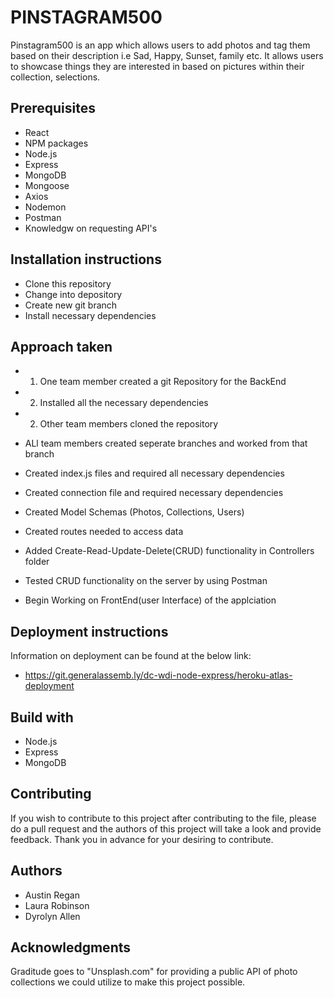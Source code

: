 
# PINSTAGRAM500

Pinstagram500 is an app which allows users to add photos and tag them based on their description i.e Sad, Happy, Sunset, family etc.  It allows users to showcase things they are interested in based on pictures within their collection, selections.

## Prerequisites

* React
* NPM packages
* Node.js
* Express
* MongoDB
* Mongoose
* Axios
* Nodemon
* Postman
* Knowledgw on requesting API's


## Installation instructions

* Clone this repository
* Change into depository
* Create new git branch
* Install necessary dependencies



## Approach taken
* 1. One team member created a git Repository for the BackEnd
* 2. Installed all the necessary dependencies
* 2. Other team members cloned the repository
* ALl team members created seperate branches and worked from that branch
  
* Created index.js files and required all necessary dependencies
* Created connection file and required necessary dependencies
* Created Model Schemas (Photos, Collections, Users)
* Created routes needed to access data
* Added Create-Read-Update-Delete(CRUD) functionality in          Controllers folder
* Tested CRUD functionality on the server by using Postman
* Begin Working on FrontEnd(user Interface) of the applciation


## Deployment instructions

Information on deployment can be found at the below link:

* https://git.generalassemb.ly/dc-wdi-node-express/heroku-atlas-deployment

## Build with
* Node.js
* Express
* MongoDB

## Contributing

If you wish to contribute to this project after contributing to the file, please do a pull request and the authors of this project will take a look and provide feedback. Thank you in advance for your desiring to contribute.

## Authors

* Austin Regan
* Laura Robinson
* Dyrolyn Allen


## Acknowledgments

Graditude goes to "Unsplash.com" for providing a public API of photo collections we could utilize to make this project possible.

